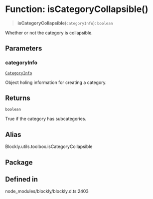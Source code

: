 # Function: isCategoryCollapsible()

> **isCategoryCollapsible**(`categoryInfo`): `boolean`

Whether or not the category is collapsible.

## Parameters

### categoryInfo

[`CategoryInfo`](../type-aliases/CategoryInfo.md)

Object holing
information for creating a category.

## Returns

`boolean`

True if the category has subcategories.

## Alias

Blockly.utils.toolbox.isCategoryCollapsible

## Package

## Defined in

node_modules/blockly/blockly.d.ts:2403
